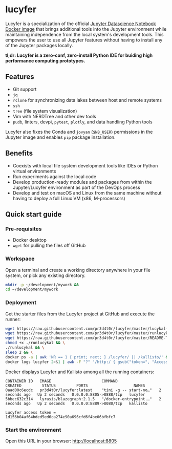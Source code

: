 # lucyfer

Lucyfer is a specialization of the official [Jupyter Datascience Notebook Docker
image](https://hub.docker.com/r/jupyter/datascience-notebook/tags/) that brings
additional tools into the Jupyter environment while maintaining independence
from the local system's development tools.  This empowers the user to use all
Jupyter features without having to install any of the Jupyter packages locally.

**tl;dr:  Lucyfer is a zero-conf, zero-install Python IDE for buiding high
performance computing prototypes.**


## Features

- Git support
- `jq`
- `rclone` for synchronizing data lakes between host and remote systems
- `ssh`
- `tree` (file system visualization)
- Vim with NERDTree and other dev tools
- `pudb`, linters, devpi, `pytest`, `plotly`, and data handling Python tools

Lucyfer also fixes the Conda and `jovyan` (`$NB_USER`) permissions in the 
Jupyter image and enables `pip` package installation.


## Benefits

- Coexists with local file system development tools like IDEs or Python
  virtual environments
- Run experiments against the local code
- Develop production-ready modules and packages from within the Jupyter/Lucyfer
  environment as part of the DevOps process
- Develop and test on macOS and Linux from the same machine without having to
  deploy a full Linux VM (x86, M-processors)


## Quick start guide


### Pre-requisites

- Docker desktop
- `wget` for pulling the files off GitHub


### Workspace

Open a terminal and create a working directory anywhere in your file system, or
pick any existing directory.

```zsh
mkdir -p ~/development/mywork && 
cd ~/development/mywork
```


### Deployment

Get the starter files from the Lucyfer project at GitHub and execute the runner:

```zsh
wget https://raw.githubusercontent.com/pr3d4t0r/lucyfer/master/lucykal-compose.yaml && \
wget https://raw.githubusercontent.com/pr3d4t0r/lucyfer/master/runlucykal && \
wget https://raw.githubusercontent.com/pr3d4t0r/lucyfer/master/README-TOO.ipynb && \
chmod +x ./runlucykal && \
./runlucykal && \
sleep 2 && \
docker ps -a | awk 'NR == 1 { print; next; } /lucyfer/ || /kallisto/' && \
docker logs lucyfer 2>&1 | awk -F "?" '/http:/ { gsub("token=", "Access token = ", $NF); print($NF); exit(0); }'

```

Docker displays Lucyfer and Kallisto among all the running containers:

```
CONTAINER ID   IMAGE                      COMMAND                  CREATED         STATUS         PORTS                    NAMES
0aad00c6ecdc   pr3d4t0r/lucyfer:latest    "tini -g -- start-no…"   2 seconds ago   Up 2 seconds   0.0.0.0:8805->8888/tcp   lucyfer
5bbec632c314   lyrasis/blazegraph:2.1.5   "/docker-entrypoint.…"   2 seconds ago   Up 2 seconds   0.0.0.0:8889->8080/tcp   kallisto

Lucyfer access token = 1d156b04af64bded5ed6ca274e90a696cfd6f4be06bfbfc7
```


### Start the environment

Open this URL in your browser:  <a href='http://localhost:8805' target='_blank'>http://localhost:8805</a>

